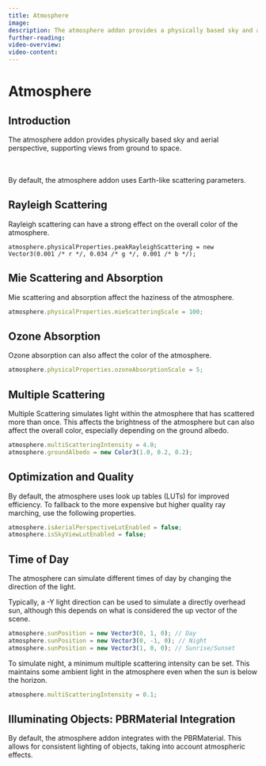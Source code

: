 ```yaml
---
title: Atmosphere
image:
description: The atmosphere addon provides a physically based sky and aerial perspective rendering, supporting views from ground to space.
further-reading:
video-overview:
video-content:
---
```


# Atmosphere

## Introduction

The atmosphere addon provides physically based sky and aerial perspective, supporting views from ground to space.

<Playground id="#K1Y1Q8" title="Default Atmosphere" description="The default atmosphere with Earth-like scattering parameters." />

<br/>
<br/>
By default, the atmosphere addon uses Earth-like scattering parameters.

## Rayleigh Scattering
Rayleigh scattering can have a strong effect on the overall color of the atmosphere.

<Playground id="#K1Y1Q8#1" title="Green Rayleigh Scattering" description="Create a green sky by increasing Rayleigh scattering in the green channel." />

```
atmosphere.physicalProperties.peakRayleighScattering = new Vector3(0.001 /* r */, 0.034 /* g */, 0.001 /* b */);
```

## Mie Scattering and Absorption
Mie scattering and absorption affect the haziness of the atmosphere.

<Playground id="#K1Y1Q8#2" title="Increased Mie Scattering" description="Increased Mie scattering for a hazier atmosphere." />

```javascript
atmosphere.physicalProperties.mieScatteringScale = 100;
```

## Ozone Absorption
Ozone absorption can also affect the color of the atmosphere.

<Playground id="#K1Y1Q8#3" title="Increased Ozone Absorption" description="Increased Ozone absorption for a deeper blue sky." />

```javascript
atmosphere.physicalProperties.ozoneAbsorptionScale = 5;
```

## Multiple Scattering
Multiple Scattering simulates light within the atmosphere that has scattered more than once. This affects the brightness of the atmosphere but can also affect the overall color, especially depending on the ground albedo.

<Playground id="#K1Y1Q8#4" title="Increased Multiple Scattering" description="Increased multiple scattering and red ground albedo." />

```javascript
atmosphere.multiScatteringIntensity = 4.0;
atmosphere.groundAlbedo = new Color3(1.0, 0.2, 0.2);
```

## Optimization and Quality

By default, the atmosphere uses look up tables (LUTs) for improved efficiency. To fallback to the more expensive but higher quality ray marching, use the following properties.

<Playground id="#K1Y1Q8#5" title="Full Ray Marching" description="The default atmosphere with Earth-like scattering parameters and full ray marching." />

```javascript
atmosphere.isAerialPerspectiveLutEnabled = false;
atmosphere.isSkyViewLutEnabled = false;
```

## Time of Day

The atmosphere can simulate different times of day by changing the direction of the light.

Typically, a -Y light direction can be used to simulate a directly overhead sun, although this depends on what is considered the up vector of the scene.

<Playground id="#K1Y1Q8#7" title="Day-Night Animation" description="Simulating different times of day by animating the sun position." />

```javascript
atmosphere.sunPosition = new Vector3(0, 1, 0); // Day
atmosphere.sunPosition = new Vector3(0, -1, 0); // Night
atmosphere.sunPosition = new Vector3(1, 0, 0); // Sunrise/Sunset
```

To simulate night, a minimum multiple scattering intensity can be set. This maintains some ambient light in the atmosphere even when the sun is below the horizon.

```javascript
atmosphere.multiScatteringIntensity = 0.1;
```

## Illuminating Objects: PBRMaterial Integration

By default, the atmosphere addon integrates with the PBRMaterial. This allows for consistent lighting of objects, taking into account atmospheric effects.

<Playground id="#K1Y1Q8#8" title="PBR Integration" description="A PBR sphere rendered within the atmosphere." />